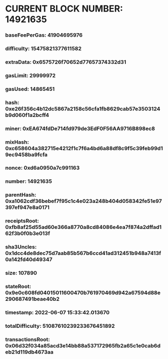 # CURRENT BLOCK NUMBER: 14921635

### baseFeePerGas: 41904695976
### difficulty: 15475821377611582
### extraData: 0x6575726f70652d77657374332d31
### gasLimit: 29999972
### gasUsed: 14865451
### hash: 0xe26f356c4b12dc5867a2158c56cfa1fb8629cab57e3503124b9d060f1a2bcff4
### miner: 0xEA674fdDe714fd979de3EdF0F56AA9716B898ec8
### mixHash: 0xc658604a382715e4212f1c7f6a4bd6a88df8c9f5c39feb99d19ec9458ba9fcfa
### nonce: 0xd6a0950a7c991163
### number: 14921635
### parentHash: 0xa1062cdf36bebef7f95c1c4e023a248b404d058342fe51e97397ef947e8a0171
### receiptsRoot: 0xfb8af25d55ad60e366a8770a8cd84086e4ea7f874a2dffad162f3b0f0b3e013f
### sha3Uncles: 0x1dcc4de8dec75d7aab85b567b6ccd41ad312451b948a7413f0a142fd40d49347
### size: 107890
### stateRoot: 0x9e0c608fd04015011600470b761970469d942a67594d88e290687491beae40b2
### timestamp: 2022-06-07 15:33:42.013670
### totalDifficulty: 51087610239233676451892
### transactionsRoot: 0x06d32f034a85acd3e14bb88a537172965fb2a65c1e0cab6deb21d119db4673aa
